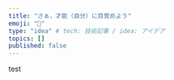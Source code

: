 ```yaml
---
title: "さぁ，才能（自分）に目覚めよう"
emoji: "🧌"
type: "idea" # tech: 技術記事 / idea: アイデア
topics: []
published: false
---
```


test
